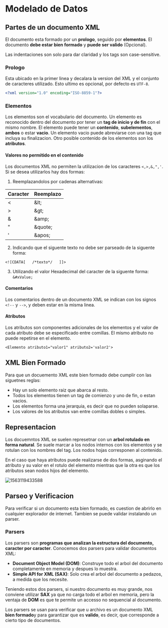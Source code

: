 # Modelado de Datos

## Partes de un documento XML

El documento esta formado por un **prologo**, seguido por **elementos**. El documento **debe estar bien formado** y **puede ser valido** (Opcional).

Las indentaciones son solo para dar claridad y los tags son case-sensitive.

### Prologo

Esta ubicado en la primer linea y decalara la version del XML y el conjunto de caracteres utilizado. Esto ultimo es opcional, por defecto es `UTF-8`.

```xml
<?xml version="1.0" encoding="ISO-8859-1"?>	
```

### Elementos

Los elementos son el vocabulario del documento. Un elemento es reconocido dentro del documento por tener un **tag de inicio y de fin** con el mismo nombre. El elemento puede tener un **contenido**, **subelementos**, **ambos** o estar **vacio**. Un elemento vacio puede abreviarse con una tag que incluya su finalizacion. Otro posible contenido de los elementos son los **atributos**.

#### Valores no permitido en el contenido

Los documentos XML no permiten la utilizacion de los caracteres `<,>,&,",'`. Si se desea utilizarlos hay dos formas:

1. Reemplazandolos por cadenas alternativas:

| Caracter | Reemplazo |
| -------- | --------- |
| <        | \&lt;     |
| >        | \&gt;     |
| &        | \&amp;    |
| "        | \&quote;  |
| '        | \&apos;   |

2. Indicando que el siguente texto no debe ser parseado de la siguente forma:

```
<![CDATA[   /*texto*/   ]]>
```

3. Utilizando el valor Hexadecimal del caracter de la siguente forma: `&#xValue;`

#### Comentarios

Los comentarios dentro de un documento XML se indican con los signos `<!--` y `-->`, y deben estar en la misma linea.

#### Atributos

Los atributos son componentes adicionales de los elementos y el valor de cada atributo debe se especificado entre comillas. El mismo atributo no puede repetirse en el elemento.

```
<Elemento atributo1="valor1" atributo2='valor2'>
```

## XML Bien Formado

Para que un docuemento XML este bien formado debe cumplir con las siguetnes reglas:

- Hay un solo elemento raiz que abarca al resto.
- Todos los elementos tienen un tag de comienzo y uno de fin, o estan vacios.
- Los elementos forma una jerarquia, es decir que no pueden solaparse.
- Los valores de los atributos van entre comillas dobles o simples.

## Representacion

Los docuemntos XML se suelen represetnar con un **arbol rotulado en forma natural**. Se suele marcar a los nodos internos con los elementos  y se rotulan con los nombres del tag. Los nodos hojas corresponen al contenido.

En el caso que haya atributos puede realizarse de dos formas, asginando el atributo y su valor en el rotulo del elemento mientras que la otra es que los atributos sean nodos hijos del elemento.

![1563119433588](../../Carpeta%20ITBA/72.32/Resources/RepresentacionXML.png)

## Parseo y Verificacion

Para verificar si un  documento esta bien formado, es cuestion de abrirlo en cualquier explorador de internet. Tambien se puede validar instalando un parser.

### Parsers

Los parsers son **programas que analizan la estructura del documento, caracter por caracter**. Conocemos dos parsers para validar documentos XML:

- **Document Object Model (DOM)**: Construye todo el arbol del documento completamente en memoria y despues lo muestra.
- **Simple API for XML (SAX)**: Solo crea el arbol del documento a pedazos, a medida que los necesite.

Teniendo estos dos parsers, si nuestro documento es muy grande, nos conviene utilizar **SAX** ya que no carga todo el arbol en memoria, pero la ventaja de **DOM** es que te permite un accesso no sequencial al documento.

Los parsers se usan para verificar que u  archivo es un documento XML **bien formado**y para garantizar que es **valido**, es decir, que corresponde a cierto tipo de documentos.



















